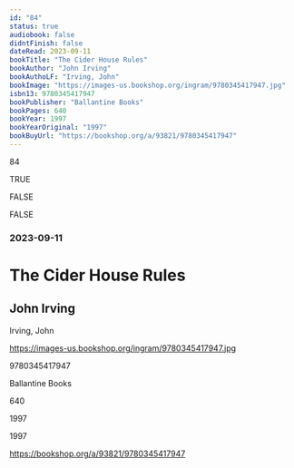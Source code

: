 ```yaml
---
id: "84"
status: true
audiobook: false
didntFinish: false
dateRead: 2023-09-11
bookTitle: "The Cider House Rules"
bookAuthor: "John Irving"
bookAuthoLF: "Irving, John"
bookImage: "https://images-us.bookshop.org/ingram/9780345417947.jpg"
isbn13: 9780345417947
bookPublisher: "Ballantine Books"
bookPages: 640
bookYear: 1997
bookYearOriginal: "1997"
bookBuyUrl: "https://bookshop.org/a/93821/9780345417947"
---
```

84

TRUE

FALSE

FALSE

### 2023-09-11

# The Cider House Rules

## John Irving

Irving, John

https://images-us.bookshop.org/ingram/9780345417947.jpg

9780345417947

Ballantine Books

640

1997

1997

https://bookshop.org/a/93821/9780345417947